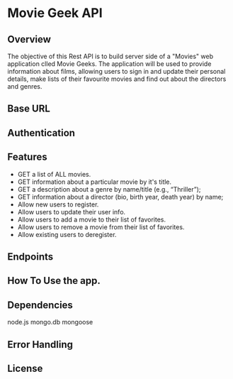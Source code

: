 Movie Geek API
==============

Overview
--------
The objective of this Rest API is to build server side of a "Movies" web application clled Movie Geeks. The application will be used to provide information about films, allowing users to sign in and update their personal details, make lists of their favourite movies and find out about the directors and genres. 

Base URL
--------

Authentication
--------------

Features
---------
* GET a list of ALL movies.
* GET information about a particular movie by it's title. 
* GET a description about a genre by name/title (e.g., “Thriller”);
* GET information about a director (bio, birth year, death year) by name;
* Allow new users to register.
* Allow users to update their user info.
* Allow users to add a movie to their list of favorites. 
* Allow users to remove a movie from their list of favorites. 
* Allow existing users to deregister. 

Endpoints
---------

How To Use the app.
-------------------

Dependencies 
------------
node.js
mongo.db
mongoose

Error Handling
--------------

License
-------